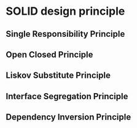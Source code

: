 # SOLID design principle

## Single Responsibility Principle
## Open Closed Principle
## Liskov Substitute Principle
## Interface Segregation Principle
## Dependency Inversion Principle